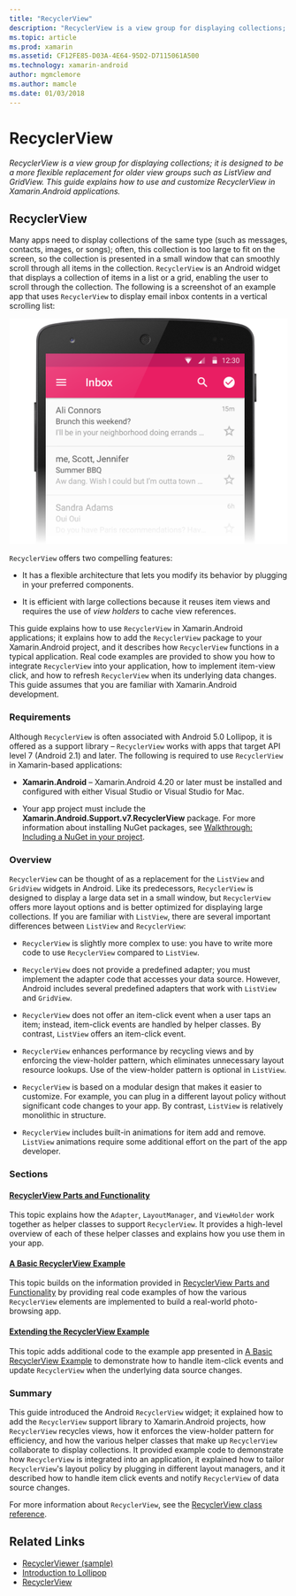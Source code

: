 ```yaml
---
title: "RecyclerView"
description: "RecyclerView is a view group for displaying collections; it is designed to be a more flexible replacement for older view groups such as ListView and GridView.  This guide explains how to use and customize RecyclerView in Xamarin.Android applications."
ms.topic: article
ms.prod: xamarin
ms.assetid: CF12FE85-D03A-4E64-95D2-D7115061A500
ms.technology: xamarin-android
author: mgmclemore
ms.author: mamcle
ms.date: 01/03/2018
---
```


# RecyclerView

_RecyclerView is a view group for displaying collections; it is designed to be a more flexible replacement for older view groups such as ListView and GridView.  This guide explains how to use and customize RecyclerView in Xamarin.Android applications._

## RecyclerView

Many apps need to display collections of the same type (such as
messages, contacts, images, or songs); often, this collection is too
large to fit on the screen, so the collection is presented in a small
window that can smoothly scroll through all items in the collection.
`RecyclerView` is an Android widget that displays a collection of
items in a list or a grid, enabling the user to scroll through the
collection. The following is a screenshot of an example app that uses
`RecyclerView` to display email inbox contents in a vertical
scrolling list:

[ ![Example app using RecyclerView to list inbox messages](images/01-recyclerview-example-sml.png)](images/01-recyclerview-example.png)

`RecyclerView` offers two compelling features:

-  It has a flexible architecture that lets you modify its behavior
   by plugging in your preferred components.

-  It is efficient with large collections because it reuses item views
   and requires the use of *view holders* to cache view references.

This guide explains how to use `RecyclerView` in Xamarin.Android
applications; it explains how to add the `RecyclerView` package to
your Xamarin.Android project, and it describes how `RecyclerView`
functions in a typical application. Real code examples are provided to
show you how to integrate `RecyclerView` into your application, how
to implement item-view click, and how to refresh `RecyclerView` when
its underlying data changes. This guide assumes that you are familiar
with Xamarin.Android development.


### Requirements

Although `RecyclerView` is often associated with Android 5.0
Lollipop, it is offered as a support library &ndash; `RecyclerView`
works with apps that target API level 7 (Android 2.1) and later. The
following is required to use `RecyclerView` in Xamarin-based
applications:

-  **Xamarin.Android** &ndash; Xamarin.Android 4.20 or later must be
   installed and configured with either Visual Studio or Visual Studio for Mac.

-  Your app project must include the **Xamarin.Android.Support.v7.RecyclerView**
   package. For more information about installing NuGet packages, see
   [Walkthrough: Including a NuGet in your project](https://docs.microsoft.com/visualstudio/mac/nuget-walkthrough).


### Overview

`RecyclerView` can be thought of as a replacement for the
`ListView` and `GridView` widgets in Android. Like its
predecessors, `RecyclerView` is designed to display a large data set
in a small window, but `RecyclerView` offers more layout options and
is better optimized for displaying large collections. If you are
familiar with `ListView`, there are several important differences
between `ListView` and `RecyclerView`:

-   `RecyclerView` is slightly more complex to use: you have to write
    more code to use `RecyclerView` compared to `ListView`.

-   `RecyclerView` does not provide a predefined adapter; you must
    implement the adapter code that accesses your data source. However,
    Android includes several predefined adapters that work with
    `ListView` and `GridView`.

-   `RecyclerView` does not offer an item-click event when a user
    taps an item; instead, item-click events are handled by helper
    classes. By contrast, `ListView` offers an item-click event.

-   `RecyclerView` enhances performance by recycling views and by
    enforcing the view-holder pattern, which eliminates unnecessary
    layout resource lookups. Use of the view-holder pattern is optional
    in `ListView`.

-   `RecyclerView` is based on a modular design that makes it
    easier to customize. For example, you can plug in a different
    layout policy without significant code changes to your app.
    By contrast, `ListView` is relatively monolithic in structure.

-   `RecyclerView` includes built-in animations for item add and
    remove. `ListView` animations require some additional effort
    on the part of the app developer.


### Sections

#### [RecyclerView Parts and Functionality](~/android/user-interface/layouts/recycler-view/parts-and-functionality.md)

This topic explains how the `Adapter`, `LayoutManager`, and
`ViewHolder` work together as helper classes to support `RecyclerView`.
It provides a high-level overview of each of these helper classes and
explains how you use them in your app.

#### [A Basic RecyclerView Example](~/android/user-interface/layouts/recycler-view/recyclerview-example.md)

This topic builds on the information provided in
[RecyclerView Parts and Functionality](~/android/user-interface/layouts/recycler-view/parts-and-functionality.md)
by providing real code examples of how the various `RecyclerView` elements are
implemented to build a real-world photo-browsing app.

#### [Extending the RecyclerView Example](~/android/user-interface/layouts/recycler-view/extending-the-example.md)

This topic adds additional code to the example app presented in
[A Basic RecyclerView Example](~/android/user-interface/layouts/recycler-view/recyclerview-example.md)
to demonstrate how to handle item-click events and update `RecyclerView` when the
underlying data source changes.


### Summary

This guide introduced the Android `RecyclerView` widget; it explained
how to add the `RecyclerView` support library to Xamarin.Android
projects, how `RecyclerView` recycles views, how it enforces the
view-holder pattern for efficiency, and how the various helper classes
that make up `RecyclerView` collaborate to display collections. It
provided example code to demonstrate how `RecyclerView` is integrated
into an application, it explained how to tailor `RecyclerView`'s
layout policy by plugging in different layout managers, and it
described how to handle item click events and notify `RecyclerView`
of data source changes.

For more information about `RecyclerView`, see the
[RecyclerView class reference](https://developer.android.com/reference/android/support/v7/widget/RecyclerView.html).


## Related Links

- [RecyclerViewer (sample)](https://developer.xamarin.com/samples/monodroid/android5.0/RecyclerViewer)
- [Introduction to Lollipop](~/android/platform/lollipop.md)
- [RecyclerView](https://developer.android.com/reference/android/support/v7/widget/RecyclerView.html)
